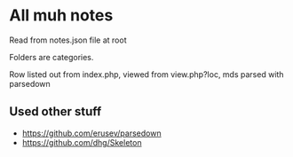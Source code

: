 # All muh notes

Read from notes.json file at root

Folders are categories.

Row listed out from index.php, viewed from view.php?loc, mds parsed with parsedown

## Used other stuff
* https://github.com/erusev/parsedown
* https://github.com/dhg/Skeleton

